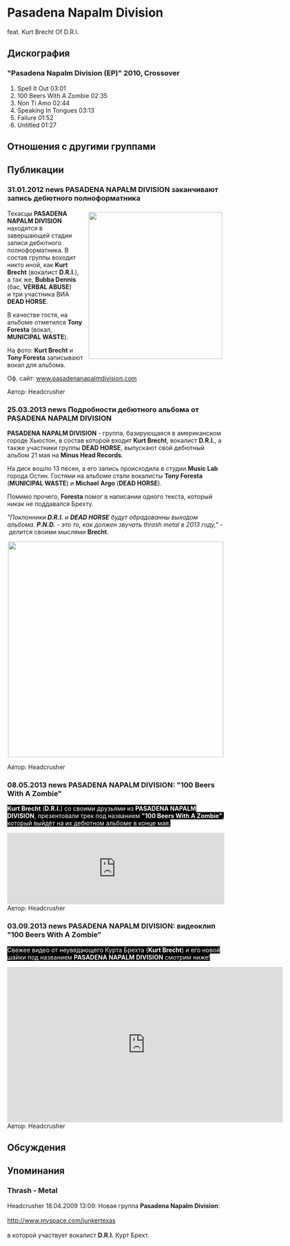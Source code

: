 # Pasadena Napalm Division

feat. Kurt Brecht Of D.R.I.

## Дискография

### "Pasadena Napalm Division (EP)" 2010, Crossover

1. Spell It Out 03:01
2. 100 Beers With A Zombie 02:35
3. Non Ti Amo 02:44
4. Speaking In Tongues 03:13
5. Failure 01:52
6. Untitled 01:27


## Отношения с другими группами


## Публикации

### 31.01.2012 news PASADENA NAPALM DIVISION заканчивают запись дебютного полноформатника

<P><IMG border=0 hspace=5 alt="" vspace=5 align=right src="/images/news_rus/2012.01/22888.jpg" width=310 height=341>Техасцы <STRONG>PASADENA NAPALM DIVISION</STRONG> находятся в завершающей стадии записи дебютного полноформатника. В состав группы воходит никто иной, как <STRONG>Kurt Brecht</STRONG> (вокалист <STRONG>D.R.I.</STRONG>), а&nbsp;так же,&nbsp;<STRONG>Bubba Dennis</STRONG> (бас, <STRONG>VERBAL ABUSE</STRONG>) и&nbsp;три участника ВИА <STRONG>DEAD HORSE</STRONG>.</P>
<P>В качестве гостя, на альбоме отметился <STRONG>Tony Foresta</STRONG> (вокал, <STRONG>MUNICIPAL WASTE</STRONG>).</P>
<P>На фото: <STRONG>Kurt Brecht</STRONG> и <STRONG>Tony Foresta</STRONG> записывают вокал для альбома.</P>
<P>Оф. сайт: <A href="http://www.pasadenanapalmdivision.com">www.pasadenanapalmdivision.com</A></P>
Автор: Headcrusher

### 25.03.2013 news Подробности дебютного альбома от PASADENA NAPALM DIVISION

<P><STRONG>PASADENA NAPALM DIVISION</STRONG> -&nbsp;группа, базирующаяся в американском городе Хьюстон, в состав которой входит&nbsp;<STRONG>Kurt Brecht</STRONG>, вокалист <STRONG>D.R.I.</STRONG>,&nbsp;а также участники группы <STRONG>DEAD HORSE</STRONG>, выпускают свой дебютный альбом&nbsp;21 мая на <STRONG>Minus Head Records</STRONG>.</P>
<P>На диск вошло 13 песен, а его запись происходила в студии <STRONG>Music Lab</STRONG> города Остин. Гостями на альбоме стали вокалисты <STRONG>Tony Foresta</STRONG> (<STRONG>MUNICIPAL WASTE</STRONG>) и <STRONG>Michael</STRONG> <STRONG>Argo</STRONG> (<STRONG>DEAD HORSE</STRONG>).</P>
<P>Помимо прочего, <STRONG>Foresta</STRONG> помог в написании одного текста, который никак не поддавался Брехту.</P>
<P><EM>"Поклонники<STRONG> D.R.I.</STRONG> и <STRONG>DEAD HORSE</STRONG> будут обрадованны выходом альбома. <STRONG>P.N.D.</STRONG> - это то, как должен звучать thrash metal в 2013 году," </EM>-&nbsp;делится своими мыслями <STRONG>Brecht</STRONG>.</P>
<P>
<CENTER><IMG border=0 src="/images/news_rus/2013.03/25569.jpg" width=500 height=500> 
<P></P></CENTER>
Автор: Headcrusher

### 08.05.2013 news PASADENA NAPALM DIVISION: &quot;100 Beers With A Zombie&quot;

<P><FONT style="BACKGROUND-COLOR: #000000" color=#ffffff><STRONG>Kurt Brecht</STRONG> (<STRONG>D.R.I.</STRONG>) со своими друзьями из <STRONG>PASADENA NAPALM DIVISION</STRONG>, презентовали трек под названием <STRONG>"100 Beers With A Zombie"</STRONG>, который выйдёт на их дебютном альбоме в конце мая.</FONT></P>
<CENTER><IFRAME height=166 src="https://w.soundcloud.com/player/?url=http%3A%2F%2Fapi.soundcloud.com%2Ftracks%2F88624762" frameBorder=no width="100%" scrolling=no></IFRAME></CENTER>
Автор: Headcrusher

### 03.09.2013 news PASADENA NAPALM DIVISION: видеоклип &quot;100 Beers With A Zombie&quot;

<P><FONT style="BACKGROUND-COLOR: #000000" color=#ffffff>Свежее видео от неувядающего Курта Брехта (<STRONG>Kurt Brecht</STRONG>) и его новой шайки под названием <STRONG>PASADENA NAPALM DIVISION</STRONG> смотрим ниже!</FONT></P>
<CENTER><IFRAME height=360 src="http://www.youtube.com/embed/zRTUP4Sdoog?feature=player_embedded" frameBorder=0 width=640 allowfullscreen></IFRAME></CENTER>
Автор: Headcrusher


## Обсуждения


## Упоминания

### Thrash - Metal

Headcrusher 18.04.2009 13:09:
Новая группа <B>Pasadena Napalm Division</B>:<BR><BR><A HREF="http://www.myspace.com/junkertexas" TARGET="_blank">http://www.myspace.com/junkertexas</A><BR><BR>в которой участвует вокалист <B>D.R.I.</B> Курт Брехт.

